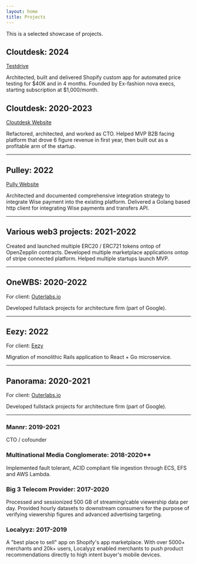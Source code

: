 ```yaml
---
layout: home
title: Projects
---
```


This is a selected showcase of projects.

## Cloutdesk: 2024
  [Testdrive](https://testdrive.us)

  Architected, built and delivered Shopify custom app for automated price testing for $40K and in 4 months.
  Founded by Ex-fashion nova execs, starting subscription at $1,000/month.

## Cloutdesk: 2020-2023
  [Cloutdesk Website](https://cloutdesk.com)

  Refactored, architected, and worked as CTO. Helped MVP B2B facing platform
  that drove 6 figure revenue in first year, then built out as a profitable arm
  of the startup.

---

## Pulley: 2022
  [Pully Website](https://pulley.com)

  Architected and documented comprehensive integration strategy to integrate
  Wise payment into the existing platform. Delivered a Golang based http client
  for integrating Wise payments and transfers API.

---

## Various web3 projects: 2021-2022

  Created and launched multiple ERC20 / ERC721 tokens ontop of OpenZepplin contracts.
  Developed multiple marketplace applications ontop of stripe connected platform.
  Helped multiple startups launch MVP.

---

## OneWBS: 2020-2022
  For client: [Outerlabs.io](https://outerlabs.io)

  Developed fullstack projects for architecture firm (part of Google).

---

## Eezy: 2022
  For client: [Eezy](https://eezy.com)

  Migration of monolithic Rails application to React + Go microservice.

---

## Panorama: 2020-2021
  For client: [Outerlabs.io](https://outerlabs.io)

  Developed fullstack projects for architecture firm (part of Google).

---

### Mannr: 2019-2021
  CTO / cofounder

### Multinational Media Conglomerate: 2018-2020**  
  Implemented fault tolerant, ACID compliant file ingestion through ECS, EFS and
  AWS Lambda.

### Big 3 Telecom Provider: 2017-2020
  Processed and sessionized 500 GB of streaming/cable viewership data per day.
  Provided hourly datasets to downstream consumers for the purpose of verifying
  viewership figures and advanced advertising targeting.

### Localyyz: 2017-2019
  A "best place to sell" app on Shopify's app marketplace. With over 5000+
  merchants and 20k+ users, Localyyz enabled merchants to push product
  recommendations directly to high intent buyer's mobile devices.
